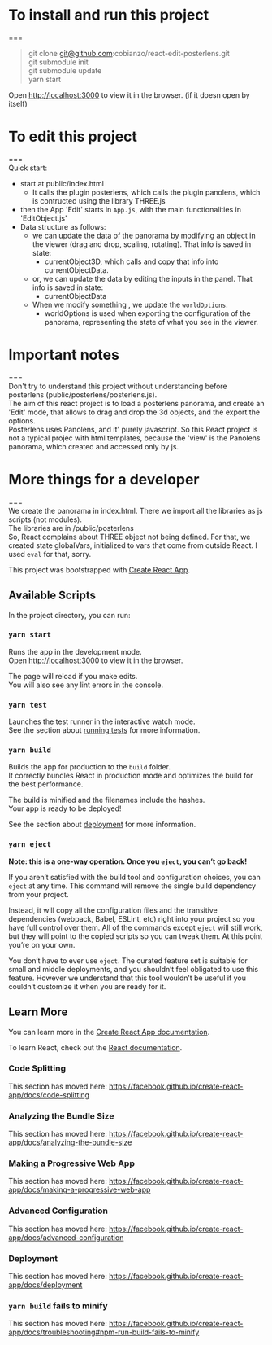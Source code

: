 # To install and run this project
===  
> git clone git@github.com:cobianzo/react-edit-posterlens.git  
> git submodule init  
> git submodule update  
> yarn start  

Open [http://localhost:3000](http://localhost:3000) to view it in the browser. (if it doesn open by itself)



# To edit this project
===  
Quick start:          
- start at public/index.html
    - It calls the plugin posterlens, which calls the plugin panolens, which is contructed using the library THREE.js  
- then the App 'Edit' starts in `App.js`, with the main functionalities in 'EditObject.js'
- Data structure as follows:
    - we can update the data of the panorama by modifying an object in the viewer (drag and drop, scaling, rotating). That info is saved in state:  
        - currentObject3D, which calls and copy that info into currentObjectData.
    - or, we can update the data by editing the inputs in the panel. That info is saved in state:
        - currentObjectData
    - When we modify something , we update the `worldOptions`.
        - worldOptions is used when exporting the configuration of the panorama, representing the state of what you see in the viewer.

# Important notes  
===  
Don't try to understand this project without understanding before posterlens (public/posterlens/posterlens.js).  
The aim of this react project is to load a posterlens panorama, and create an 'Edit' mode, that allows to drag and drop the 3d objects, and the export the options.  
Posterlens uses Panolens, and it' purely javascript. So this React project is not a typical projec with html templates, because the 'view' is the Panolens panorama, which created and accessed only by js.  

# More things for a developer  
===  
We create the panorama in index.html. There we import all the libraries as js scripts (not modules).  
The libraries are in /public/posterlens  
So, React complains about THREE object not being defined. For that, we created state globalVars, initialized to vars that come from outside React. I used `eval` for that, sorry.  




This project was bootstrapped with [Create React App](https://github.com/facebook/create-react-app).

## Available Scripts

In the project directory, you can run:

### `yarn start`

Runs the app in the development mode.<br />
Open [http://localhost:3000](http://localhost:3000) to view it in the browser.

The page will reload if you make edits.<br />
You will also see any lint errors in the console.

### `yarn test`

Launches the test runner in the interactive watch mode.<br />
See the section about [running tests](https://facebook.github.io/create-react-app/docs/running-tests) for more information.

### `yarn build`

Builds the app for production to the `build` folder.<br />
It correctly bundles React in production mode and optimizes the build for the best performance.

The build is minified and the filenames include the hashes.<br />
Your app is ready to be deployed!

See the section about [deployment](https://facebook.github.io/create-react-app/docs/deployment) for more information.

### `yarn eject`

**Note: this is a one-way operation. Once you `eject`, you can’t go back!**

If you aren’t satisfied with the build tool and configuration choices, you can `eject` at any time. This command will remove the single build dependency from your project.

Instead, it will copy all the configuration files and the transitive dependencies (webpack, Babel, ESLint, etc) right into your project so you have full control over them. All of the commands except `eject` will still work, but they will point to the copied scripts so you can tweak them. At this point you’re on your own.

You don’t have to ever use `eject`. The curated feature set is suitable for small and middle deployments, and you shouldn’t feel obligated to use this feature. However we understand that this tool wouldn’t be useful if you couldn’t customize it when you are ready for it.

## Learn More

You can learn more in the [Create React App documentation](https://facebook.github.io/create-react-app/docs/getting-started).

To learn React, check out the [React documentation](https://reactjs.org/).

### Code Splitting

This section has moved here: https://facebook.github.io/create-react-app/docs/code-splitting

### Analyzing the Bundle Size

This section has moved here: https://facebook.github.io/create-react-app/docs/analyzing-the-bundle-size

### Making a Progressive Web App

This section has moved here: https://facebook.github.io/create-react-app/docs/making-a-progressive-web-app

### Advanced Configuration

This section has moved here: https://facebook.github.io/create-react-app/docs/advanced-configuration

### Deployment

This section has moved here: https://facebook.github.io/create-react-app/docs/deployment

### `yarn build` fails to minify

This section has moved here: https://facebook.github.io/create-react-app/docs/troubleshooting#npm-run-build-fails-to-minify
